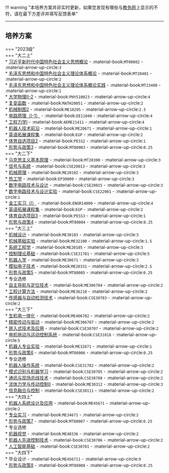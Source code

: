 !!! warning "本培养方案并非实时更新，如果您发现有哪些与[教务网](https://my.cqu.edu.cn)上显示的不符，请在最下方差评并填写反馈表单"

---

## 培养方案  

=== "2023级"  
    === "大二上"  
        * [习近平新时代中国特色社会主义思想概论](../../../课程/习近平新时代中国特色社会主义思想概论.md) - :material-book:`MT00002` - :material-arrow-up-circle:`3`  
        * [毛泽东思想和中国特色社会主义理论体系概论](../../../课程/毛泽东思想和中国特色社会主义理论体系概论.md) - :material-book:`MT20401` - :material-arrow-up-circle:`2`  
        * [毛泽东思想和中国特色社会主义理论体系概论实践](../../../课程/毛泽东思想和中国特色社会主义理论体系概论实践.md) - :material-book:`MT23400` - :material-arrow-up-circle:`1`  
        * [大学物理Ⅱ-2](../../../课程/大学物理.md) - :material-book:`PHYS10023` - :material-arrow-up-circle:`4`  
        * [复变函数](../../../课程/复变函数.md) - :material-book:`MATH20051` - :material-arrow-up-circle:`2`  
        * [机械制图2](../../../课程/机械制图.md) - :material-book:`ME10205` - :material-arrow-up-circle:`2.5`  
        * [电路原理（Ⅰ-1）](../../../课程/电路原理.md) - :material-book:`EE11040` - :material-arrow-up-circle:`4`  
        * [工程力学Ⅰ](../../../课程/工程力学.md) - :material-book:`AEME21411` - :material-arrow-up-circle:`4`  
        * [机器人技术前沿](../../../课程/机器人技术前沿.md) - :material-book:`ME20671` - :material-arrow-up-circle:`1`  
        * [英语拓展课程集](../../../课程/英语.md) - :material-book:`EGP` - :material-arrow-up-circle:`2`  
        * [体育自选项目2](../../../课程/体育/index.md) - :material-book:`PESS2` - :material-arrow-up-circle:`1`  
        * [形势与政策3](../../../课程/形势与政策.md) - :material-book:`MT80003` - :material-arrow-up-circle:`0.25`  
    === "大二下"  
        * [马克思主义基本原理](../../../课程/马克思主义基本原理.md) - :material-book:`MT20300` - :material-arrow-up-circle:`3`  
        * [信号与系统](../../../课程/信号与系统.md) - :material-book:`CSE20013` - :material-arrow-up-circle:`3`  
        * [机械原理](../../../课程/机械原理.md) - :material-book:`ME20102` - :material-arrow-up-circle:`3`  
        * [热工学](../../../课程/热工学.md) - :material-book:`EP30009` - :material-arrow-up-circle:`3`  
        * [数字电路技术与设计](../../../课程/数字电路技术与设计.md) - :material-book:`CSE20015` - :material-arrow-up-circle:`3`  
        * [数字电路技术与设计实验](../../../课程/数字电路技术与设计实验.md) - :material-book:`CSE22001` - :material-arrow-up-circle:`1`  
        * [金工实习（Ⅰ）](../../../课程/金工实习.md) - :material-book:`ENGR14000` - :material-arrow-up-circle:`4`  
        * [英语拓展课程集](../../../课程/英语.md) - :material-book:`EGP` - :material-arrow-up-circle:`2`  
        * [体育自选项目3](../../../课程/体育/index.md) - :material-book:`PESS3` - :material-arrow-up-circle:`1`  
        * [形势与政策4](../../../课程/形势与政策.md) - :material-book:`MT80004` - :material-arrow-up-circle:`0.25`  
    === "大三上"  
        * [机械设计](../../../课程/机械设计.md) - :material-book:`ME30103` - :material-arrow-up-circle:`3`  
        * [机械基础实验](../../../课程/机械基础实验.md) - :material-book:`ME32100` - :material-arrow-up-circle:`1.5`  
        * [系统工程学](../../../课程/系统工程学.md) - :material-book:`ME20105` - :material-arrow-up-circle:`3`  
        * [控制理论基础](../../../课程/控制理论基础.md) - :material-book:`CSE31701` - :material-arrow-up-circle:`5`  
        * [机器人学](../../../课程/机器人学.md) - :material-book:`ME30671` - :material-arrow-up-circle:`3`  
        * [模拟电子技术](../../../课程/模拟电子技术.md) - :material-book:`ME20331` - :material-arrow-up-circle:`2.5`  
        * [形势与政策5](../../../课程/形势与政策.md) - :material-book:`MT80005` - :material-arrow-up-circle:`0.25`  
        * 专业选修  
            * [自主导航与定位技术](../../../课程/自主导航与定位技术.md) - :material-book:`ME306704` - :material-arrow-up-circle:`2`  
            * [工程计算方法](../../../课程/工程计算方法.md) - :material-book:`ME36210` - :material-arrow-up-circle:`2`  
            * [传感器与自动检测技术](../../../课程/传感器与自动检测技术.md) - :material-book:`CSE30703` - :material-arrow-up-circle:`2`  
    === "大三下"  
        * [生机电一体化](../../../课程/生机电一体化.md) - :material-book:`ME406702` - :material-arrow-up-circle:`2`  
        * [精密传动与驱动](../../../课程/精密传动与驱动.md) - :material-book:`ME306707` - :material-arrow-up-circle:`2`  
        * [嵌入式技术及应用](../../../课程/嵌入式技术及应用.md) - :material-book:`CSE30707` - :material-arrow-up-circle:`2`  
        * [电机拖动与运动控制系统](../../../课程/电机拖动与运动控制系统.md) - :material-book:`CSE31018` - :material-arrow-up-circle:`5`  
        * [机器人专业实验](../../../课程/机器人专业实验.md) - :material-book:`ME32671` - :material-arrow-up-circle:`1`  
        * [形势与政策6](../../../课程/形势与政策.md) - :material-book:`MT80006` - :material-arrow-up-circle:`0.25`  
        * 专业选修  
            * [机器人操作系统](../../../课程/机器人操作系统.md) - :material-book:`CSE31702` - :material-arrow-up-circle:`2`  
            * [模式识别与机器学习](../../../课程/模式识别与机器学习.md) - :material-book:`CSE30705` - :material-arrow-up-circle:`2`  
            * [通讯与现场总线技术](../../../课程/通讯与现场总线技术.md) - :material-book:`CSE30708` - :material-arrow-up-circle:`2`  
            * [流体力学与传动控制Ⅱ](../../../课程/流体力学与传动控制.md) - :material-book:`ME30312` - :material-arrow-up-circle:`3`  
            * [信息融合与控制](../../../课程/信息融合与控制.md) - :material-book:`CSE30111` - :material-arrow-up-circle:`2`  
    === "大四上"  
        * [机器人系统设计及应用](../../../课程/机器人系统设计及应用.md) - :material-book:`ME45671` - :material-arrow-up-circle:`2`  
        * [专业实习](../../../课程/专业实习.md) - :material-book:`ME34671` - :material-arrow-up-circle:`2`  
        * [形势与政策7](../../../课程/形势与政策.md) - :material-book:`MT80007` - :material-arrow-up-circle:`0.25`  
        * 专业选修  
            * [机器视觉](../../../课程/机器视觉.md) - :material-book:`ME40336` - :material-arrow-up-circle:`2`  
            * [机器人先进控制技术](../../../课程/机器人先进控制技术.md) - :material-book:`CSE30706` - :material-arrow-up-circle:`2`  
            * [人工智能基础](../../../课程/人工智能基础.md) - :material-book:`CSE30701` - :material-arrow-up-circle:`2`  
    === "大四下"  
        * 毕业设计 - :material-book:`ME456711` - :material-arrow-up-circle:`9`  
        * [形势与政策8](../../../课程/形势与政策.md) - :material-book:`MT80008` - :material-arrow-up-circle:`0.25`  